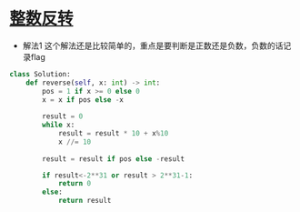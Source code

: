 # [整数反转](https://leetcode-cn.com/problems/reverse-integer/)
- 解法1
这个解法还是比较简单的，重点是要判断是正数还是负数，负数的话记录flag
```python
class Solution:
    def reverse(self, x: int) -> int:
        pos = 1 if x >= 0 else 0
        x = x if pos else -x
        
        result = 0
        while x:
            result = result * 10 + x%10
            x //= 10
            
        result = result if pos else -result

        if result<-2**31 or result > 2**31-1:
            return 0
        else:
            return result
```
